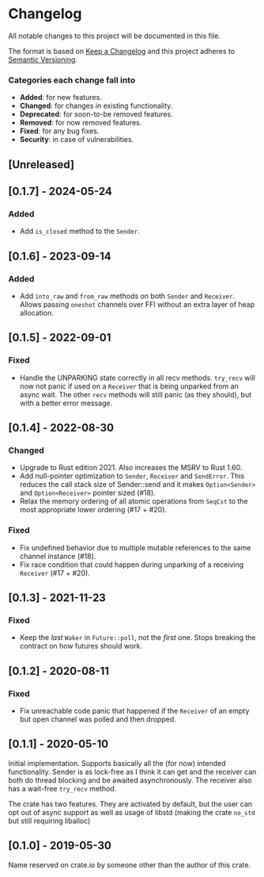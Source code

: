 # Changelog
All notable changes to this project will be documented in this file.

The format is based on [Keep a Changelog](http://keepachangelog.com/en/1.0.0/)
and this project adheres to [Semantic Versioning](http://semver.org/spec/v2.0.0.html).

### Categories each change fall into

* **Added**: for new features.
* **Changed**: for changes in existing functionality.
* **Deprecated**: for soon-to-be removed features.
* **Removed**: for now removed features.
* **Fixed**: for any bug fixes.
* **Security**: in case of vulnerabilities.


## [Unreleased]


## [0.1.7] - 2024-05-24
### Added
* Add `is_closed` method to the `Sender`.


## [0.1.6] - 2023-09-14
### Added
* Add `into_raw` and `from_raw` methods on both `Sender` and `Receiver`. Allows passing `oneshot`
  channels over FFI without an extra layer of heap allocation.


## [0.1.5] - 2022-09-01
### Fixed
- Handle the UNPARKING state correctly in all recv methods. `try_recv` will now not panic
  if used on a `Receiver` that is being unparked from an async wait. The other `recv` methods
  will still panic (as they should), but with a better error message.


## [0.1.4] - 2022-08-30
### Changed
- Upgrade to Rust edition 2021. Also increases the MSRV to Rust 1.60.
- Add null-pointer optimization to `Sender`, `Receiver` and `SendError`.
  This reduces the call stack size of Sender::send and it makes
  `Option<Sender>` and `Option<Receiver>` pointer sized (#18).
- Relax the memory ordering of all atomic operations from `SeqCst` to the most appropriate
  lower ordering (#17 + #20).

### Fixed
- Fix undefined behavior due to multiple mutable references to the same channel instance (#18).
- Fix race condition that could happen during unparking of a receiving `Receiver` (#17 + #20).


## [0.1.3] - 2021-11-23
### Fixed
- Keep the *last* `Waker` in `Future::poll`, not the *first* one. Stops breaking the contract
  on how futures should work.


## [0.1.2] - 2020-08-11
### Fixed
- Fix unreachable code panic that happened if the `Receiver` of an empty but open channel was
  polled and then dropped.


## [0.1.1] - 2020-05-10
Initial implementation. Supports basically all the (for now) intended functionality.
Sender is as lock-free as I think it can get and the receiver can both do thread blocking
and be awaited asynchronously. The receiver also has a wait-free `try_recv` method.

The crate has two features. They are activated by default, but the user can opt out of async
support as well as usage of libstd (making the crate `no_std` but still requiring liballoc)


## [0.1.0] - 2019-05-30
Name reserved on crate.io by someone other than the author of this crate.
